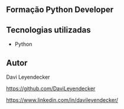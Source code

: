 ## Formação Python Developer

## Tecnologias utilizadas

* Python

## Autor
Davi Leyendecker

https://github.com/DaviLeyendecker

https://www.linkedin.com/in/davileyendecker/


